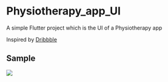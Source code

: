 # Physiotherapy_app_UI

A simple Flutter project which is the UI of a Physiotherapy app

Inspired by [Dribbble](https://dribbble.com/shots/17650389-Physiotherapy-App)

## Sample
![](https://github.com/JekamiAyo/PhysiotherapyApp_UI/blob/main/Screen_Recording_2022-10-03_at_20_39_29_AdobeExpress.gif)
